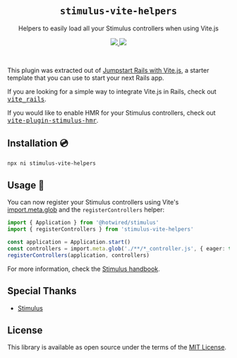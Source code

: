 <h2 align='center'><samp>stimulus-vite-helpers</samp></h2>

<p align='center'>Helpers to easily load all your Stimulus controllers when using Vite.js</p>

<p align='center'>
  <a href='https://www.npmjs.com/package/stimulus-vite-helpers'>
    <img src='https://img.shields.io/npm/v/stimulus-vite-helpers?color=222&style=flat-square'>
  </a>
  <a href='https://github.com/ElMassimo/vite_ruby/blob/master/LICENSE.txt'>
    <img src='https://img.shields.io/badge/license-MIT-blue.svg'>
  </a>
</p>

<br>

[import.meta.glob]: https://vitejs.dev/guide/features.html#glob-import
[jumpstart]: https://github.com/ElMassimo/jumpstart-vite
[stimulus handbook]: https://stimulus.hotwire.dev/handbook/installing
[stimulus]: https://github.com/hotwired/stimulus
[vite_rails]: https://vite-rails.netlify.app
[vite-plugin-stimulus-hmr]: https://github.com/ElMassimo/vite-plugin-stimulus-hmr

This plugin was extracted out of [Jumpstart Rails with Vite.js][jumpstart], a starter
template that you can use to start your next Rails app.

If you are looking for a simple way to integrate Vite.js in Rails, check out <kbd>[vite_rails]</kbd>.

If you would like to enable HMR for your Stimulus controllers, check out <kbd>[vite-plugin-stimulus-hmr]</kbd>.

## Installation 💿

```bash
npx ni stimulus-vite-helpers
```

## Usage 🚀

You can now register your Stimulus controllers using Vite's [import.meta.glob] and the `registerControllers` helper:

```ts
import { Application } from '@hotwired/stimulus'
import { registerControllers } from 'stimulus-vite-helpers'

const application = Application.start()
const controllers = import.meta.glob('./**/*_controller.js', { eager: true })
registerControllers(application, controllers)
```

For more information, check the [Stimulus handbook].

## Special Thanks

- [Stimulus]

## License

This library is available as open source under the terms of the [MIT License](https://opensource.org/licenses/MIT).
